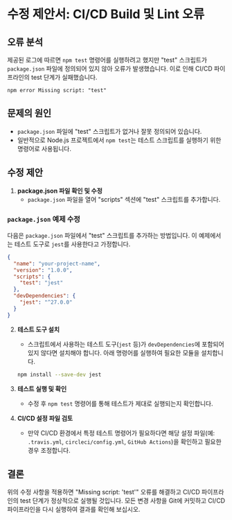 # 수정 제안서: CI/CD Build 및 Lint 오류

## 오류 분석
제공된 로그에 따르면 `npm test` 명령어를 실행하려고 했지만 "test" 스크립트가 `package.json` 파일에 정의되어 있지 않아 오류가 발생했습니다. 이로 인해 CI/CD 파이프라인의 test 단계가 실패했습니다.

```
npm error Missing script: "test"
```

## 문제의 원인
- `package.json` 파일에 "test" 스크립트가 없거나 잘못 정의되어 있습니다. 
- 일반적으로 Node.js 프로젝트에서 `npm test`는 테스트 스크립트를 실행하기 위한 명령어로 사용됩니다. 

## 수정 제안
1. **package.json 파일 확인 및 수정**
   - `package.json` 파일을 열어 "scripts" 섹션에 "test" 스크립트를 추가합니다. 

### `package.json` 예제 수정
다음은 `package.json` 파일에서 "test" 스크립트를 추가하는 방법입니다. 이 예제에서는 테스트 도구로 `jest`를 사용한다고 가정합니다.

```json
{
  "name": "your-project-name",
  "version": "1.0.0",
  "scripts": {
    "test": "jest"
  },
  "devDependencies": {
    "jest": "^27.0.0"
  }
}
```

2. **테스트 도구 설치**
   - 스크립트에서 사용하는 테스트 도구(`jest` 등)가 `devDependencies`에 포함되어 있지 않다면 설치해야 합니다. 아래 명령어를 실행하여 필요한 모듈을 설치합니다.

   ```bash
   npm install --save-dev jest
   ```

3. **테스트 실행 및 확인**
   - 수정 후 `npm test` 명령어를 통해 테스트가 제대로 실행되는지 확인합니다.

4. **CI/CD 설정 파일 검토**
   - 만약 CI/CD 환경에서 특정 테스트 명령어가 필요하다면 해당 설정 파일(예: `.travis.yml`, `circleci/config.yml`, `GitHub Actions`)을 확인하고 필요한 경우 조정합니다.

## 결론
위의 수정 사항을 적용하면 "Missing script: 'test'" 오류를 해결하고 CI/CD 파이프라인의 test 단계가 정상적으로 실행될 것입니다. 모든 변경 사항을 Git에 커밋하고 CI/CD 파이프라인을 다시 실행하여 결과를 확인해 보십시오.